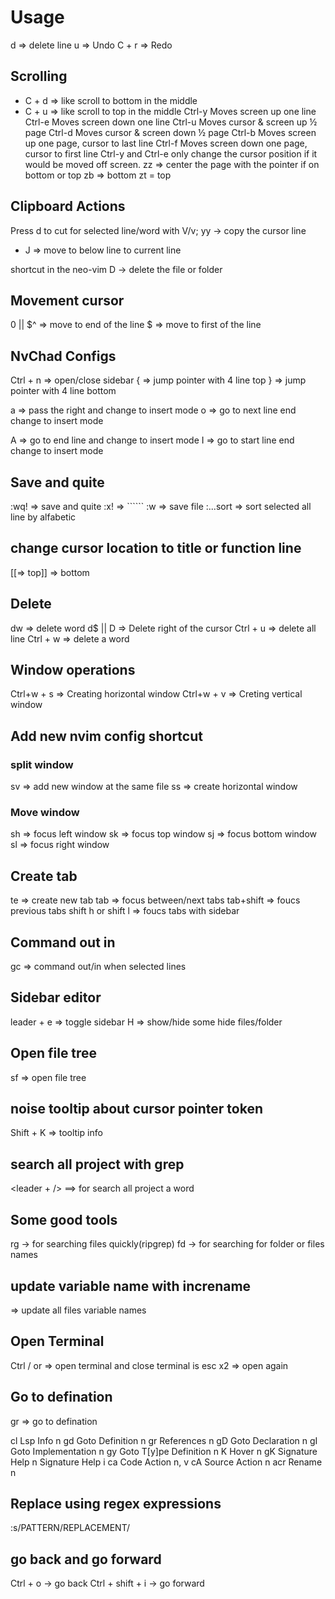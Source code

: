 # Usage

d => delete line
u => Undo
C + r => Redo

## Scrolling

- C + d => like scroll to bottom in the middle
- C + u => like scroll to top in the middle
  Ctrl-y Moves screen up one line
  Ctrl-e Moves screen down one line
  Ctrl-u Moves cursor & screen up ½ page
  Ctrl-d Moves cursor & screen down ½ page
  Ctrl-b Moves screen up one page, cursor to last line
  Ctrl-f Moves screen down one page, cursor to first line
  Ctrl-y and Ctrl-e only change the cursor position if it would be moved off screen.
  zz => center the page with the pointer if on bottom or top
  zb => bottom
  zt = top

## Clipboard Actions

Press d to cut for selected line/word with V/v;
yy -> copy the cursor line

- J => move to below line to current line

shortcut in the neo-vim
D -> delete the file or folder

## Movement cursor

0 || $^ => move to end of the line
$ => move to first of the line

## NvChad Configs

Ctrl + n => open/close sidebar
{ => jump pointer with 4 line top
} => jump pointer with 4 line bottom

a => pass the right and change to insert mode
o => go to next line end change to insert mode

A => go to end line and change to insert mode
I => go to start line end change to insert mode

## Save and quite

:wq! => save and quite
:x! => ``````
:w => save file
:...sort => sort selected all line by alfabetic

## change cursor location to title or function line

[[=> top]] => bottom

## Delete

dw => delete word
d$ || D => Delete right of the cursor
Ctrl + u => delete all line
Ctrl + w => delete a word

## Window operations

Ctrl+w + s => Creating horizontal window
Ctrl+w + v => Creting vertical window

## Add new nvim config shortcut

### split window

sv => add new window at the same file
ss => create horizontal window

### Move window

sh => focus left window
sk => focus top window
sj => focus bottom window
sl => focus right window

## Create tab

te => create new tab
tab => focus between/next tabs
tab+shift => foucs previous tabs
shift h or shift l => foucs tabs with sidebar

## Command out in

gc => command out/in when selected lines

## Sidebar editor

leader + e => toggle sidebar
H => show/hide some hide files/folder

## Open file tree

sf => open file tree

## noise tooltip about cursor pointer token

Shift + K => tooltip info

## search all project with grep

<leader + /> ==> for search all project a word

## Some good tools

rg -> for searching files quickly(ripgrep)
fd -> for searching for folder or files names

## update variable name with increname

<leader c r > => update all files variable names

## Open Terminal

Ctrl / or <leader f t > => open terminal and close terminal is esc x2 => open again <leader f t>

## Go to defination

gr => go to defination

<leader>cl Lsp Info n
gd Goto Definition n
gr References n
gD Goto Declaration n
gI Goto Implementation n
gy Goto T[y]pe Definition n
K Hover n
gK Signature Help n
<c-k> Signature Help i
<leader>ca Code Action n, v
<leader>cA Source Action n
<leader>acr Rename n

## Replace using regex expressions

:s/PATTERN/REPLACEMENT/

## go back and go forward

Ctrl + o -> go back
Ctrl + shift + i -> go forward
